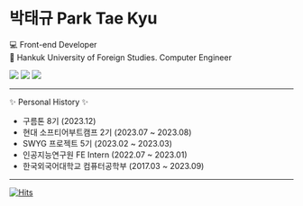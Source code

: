 # 박태규 Park Tae Kyu

💻 Front-end Developer<br/>
🏫 Hankuk University of Foreign Studies. Computer Engineer


<img src="https://img.shields.io/badge/javascript-F7DF1E?style=for-the-badge&logo=javascript&logoColor=black"> <img src="https://img.shields.io/badge/vue.js-4FC08D?style=for-the-badge&logo=vue.js&logoColor=white"> <img src="https://img.shields.io/badge/React-61DAFB?style=for-the-badge&logo=React&logoColor=white">


---
✨ Personal History ✨

- 구름톤 8기 (2023.12)
- 현대 소프티어부트캠프 2기 (2023.07 ~ 2023.08)
- SWYG 프로젝트 5기 (2023.02 ~ 2023.03)
- 인공지능연구원 FE Intern (2022.07 ~ 2023.01)
- 한국외국어대학교 컴퓨터공학부 (2017.03 ~ 2023.09)

---


[![Hits](https://hits.seeyoufarm.com/api/count/incr/badge.svg?url=https%3A%2F%2Fgithub.com%2Fptq124%2Fhit-counter&count_bg=%2379C83D&title_bg=%23555555&icon=&icon_color=%23E7E7E7&title=hits&edge_flat=false)](https://hits.seeyoufarm.com)

<!--
**ptq124/ptq124** is a ✨ _special_ ✨ repository because its `README.md` (this file) appears on your GitHub profile.

Here are some ideas to get you started:

- 🔭 I’m currently working on ...
- 🌱 I’m currently learning ...
- 👯 I’m looking to collaborate on ...
- 🤔 I’m looking for help with ...
- 💬 Ask me about ...
- 📫 How to reach me: ...
- 😄 Pronouns: ...
- ⚡ Fun fact: ...
-->
